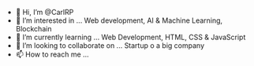- 👋 Hi, I’m @CarlRP
- 👀 I’m interested in ... Web development, AI & Machine Learning, Blockchain
- 🌱 I’m currently learning ... Web Development, HTML, CSS & JavaScript
- 💞️ I’m looking to collaborate on ... Startup o a big company
- 📫 How to reach me ...

<!---
CarlRP/CarlRP is a ✨ special ✨ repository because its `README.md` (this file) appears on your GitHub profile.
You can click the Preview link to take a look at your changes.
--->
